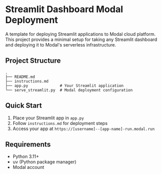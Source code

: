 # Streamlit Dashboard Modal Deployment

A template for deploying Streamlit applications to Modal cloud platform. This project provides a minimal setup for taking any Streamlit dashboard and deploying it to Modal's serverless infrastructure.

## Project Structure

```
.
├── README.md
├── instructions.md
├── app.py              # Your Streamlit application
└── serve_streamlit.py  # Modal deployment configuration
```

## Quick Start

1. Place your Streamlit app in `app.py`
2. Follow `instructions.md` for deployment steps
3. Access your app at `https://[username]--[app-name]-run.modal.run`

## Requirements

- Python 3.11+
- uv (Python package manager)
- Modal account
